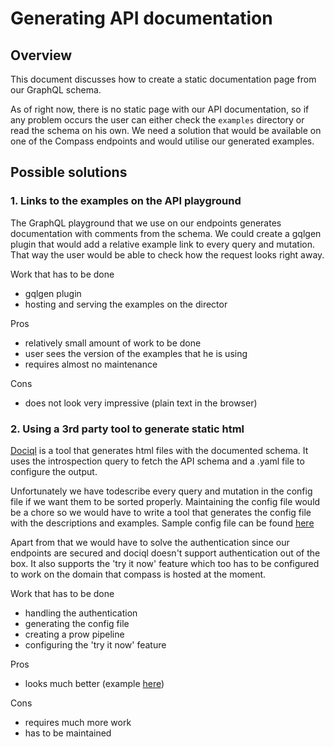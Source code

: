 # Generating API documentation

## Overview

This document discusses how to create a static documentation page from our GraphQL schema.

As of right now, there is no static page with our API documentation, so if any problem occurs the user can either check the `examples` directory or read the schema on his own.
We need a solution that would be available on one of the Compass endpoints and would utilise our generated examples.

## Possible solutions

### 1. Links to the examples on the API playground
The GraphQL playground that we use on our endpoints generates documentation with comments from the schema.
We could create a gqlgen plugin that would add a relative example link to every query and mutation. That way the user
would be able to check how the request looks right away.

Work that has to be done
* gqlgen plugin
* hosting and serving the examples on the director

Pros
* relatively small amount of work to be done
* user sees the version of the examples that he is using
* requires almost no maintenance

Cons
* does not look very impressive (plain text in the browser)

### 2. Using a 3rd party tool to generate static html
[Dociql](https://github.com/wayfair/dociql) is a tool that generates html files with the documented schema.
It uses the introspection query to fetch the API schema and a .yaml file to configure the output.
 
 Unfortunately we have todescribe every query and mutation in the config file if we want them to be sorted properly. Maintaining the config file would be
a chore so we would have to write a tool that generates the config file with the descriptions and examples. Sample config file can be found [here](https://github.com/wayfair/dociql/blob/master/config.yml)

Apart from that we would have to solve the authentication since our endpoints are secured and dociql doesn't support authentication
out of the box. It also supports the 'try it now' feature which too has to be configured to work on the domain that compass
is hosted at the moment.

Work that has to be done
* handling the authentication
* generating the config file
* creating a prow pipeline
* configuring the 'try it now' feature

Pros
* looks much better (example [here](https://wayfair.github.io/dociql/))

Cons
* requires much more work
* has to be maintained

